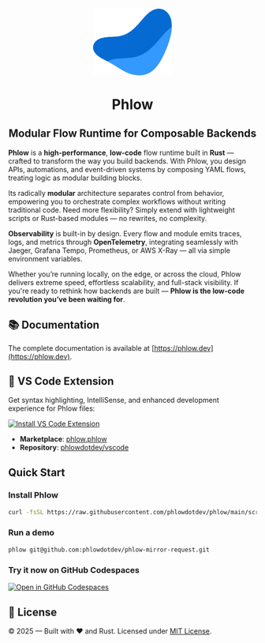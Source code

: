 <p align="center">
  <img src="./site/static/img/logo.svg" alt="Phlow logo" width="160"/>
  <h1 align="center">Phlow</h1>
</p>

<h2 align="center">Modular Flow Runtime for Composable Backends</h2>

**Phlow** is a **high-performance**, **low-code** flow runtime built in **Rust** — crafted to transform the way you build backends.
With Phlow, you design APIs, automations, and event-driven systems by composing YAML flows, treating logic as modular building blocks.

Its radically **modular** architecture separates control from behavior, empowering you to orchestrate complex workflows without writing traditional code.
Need more flexibility? Simply extend with lightweight scripts or Rust-based modules — no rewrites, no complexity.

**Observability** is built-in by design. Every flow and module emits traces, logs, and metrics through **OpenTelemetry**, integrating seamlessly with Jaeger, Grafana Tempo, Prometheus, or AWS X-Ray — all via simple environment variables.

Whether you’re running locally, on the edge, or across the cloud, Phlow delivers extreme speed, effortless scalability, and full-stack visibility.
If you're ready to rethink how backends are built — **Phlow is the low-code revolution you’ve been waiting for**.


## 📚 Documentation

The complete documentation is available at [https://phlow.dev](https://phlow.dev).

## 🎨 VS Code Extension

Get syntax highlighting, IntelliSense, and enhanced development experience for Phlow files:

[![Install VS Code Extension](https://img.shields.io/visual-studio-marketplace/v/phlow.phlow?style=flat-square&label=VS%20Code%20Extension)](https://marketplace.visualstudio.com/items?itemName=phlow.phlow)

- **Marketplace**: [phlow.phlow](https://marketplace.visualstudio.com/items?itemName=phlow.phlow)
- **Repository**: [phlowdotdev/vscode](https://github.com/phlowdotdev/vscode)

## Quick Start

### Install Phlow
```bash
curl -fsSL https://raw.githubusercontent.com/phlowdotdev/phlow/main/scripts/install-phlow.sh | bash
```

### Run a demo
```bash
phlow git@github.com:phlowdotdev/phlow-mirror-request.git
```

### Try it now on GitHub Codespaces

[![Open in GitHub Codespaces](https://github.com/codespaces/badge.svg)](https://github.com/codespaces/new?repo=phlowdotdev/phlow-mirror-request)

## 📜 License

© 2025 — Built with ❤️ and Rust. Licensed under [MIT License](License).


